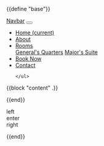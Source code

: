 {{define "base"}}

<nav class="navbar navbar-expand-lg navbar-dark bg-dark">
  <a class="navbar-brand" href="#">Navbar</a>
  <button class="navbar-toggler" type="button" data-toggle="collapse" data-target="#navbarNav" aria-controls="navbarNav" aria-expanded="false" aria-label="Toggle navigation">
    <span class="navbar-toggler-icon"></span>
  </button>
  <div class="collapse navbar-collapse" id="navbarNav">
    <ul class="navbar-nav">
      <li class="nav-item active">
        <a class="nav-link" href="/">Home <span class="sr-only">(current)</span></a>
      </li>
      <li class="nav-item">
        <a class="nav-link" href="/about">About</a>
      </li>
      <li class="nav-item dropdown">
        <a class="nav-link dropdown-toggle" href="#" id="navbarDropdownMenuLink" role="button" data-toggle="dropdown" aria-haspopup="true" aria-expanded="false">
          Rooms
        </a>
        <div class="dropdown-menu" aria-labelledby="navbarDropdownMenuLink">
          <a class="dropdown-item" href="/generals-guarters">General's Quarters</a>
          <a class="dropdown-item" href="/majors-suite">Major's Suite</a>
        </div>
      </li>
      <li class="nav-item">
        <a class="nav-link" href="reservation.html">Book Now</a>
      </li>
      <li class="nav-item">
        <a class="nav-link" href="contact.html">Contact</a>
      </li>
      
    </ul>
  </div>
</nav>

  
   {{block "content" .}}
      
  {{end}}



<footer class="my-footer">
   <div class="row">
      <div class="col">
          left
      </div>
      <div class="col">
          enter
      </div>
      <div class="col">
           right
      </div>
    </div>
</footer>


<script src="https://code.jquery.com/jquery-3.5.1.slim.min.js" 
        integrity="sha384-DfXdz2htPH0lsSSs5nCTpuj/zy4C+OGpamoFVy38MVBnE+IbbVYUew+OrCXaRkfj" 
        crossorigin="anonymous"></script>
<script src="https://cdn.jsdelivr.net/npm/bootstrap@4.6.0/dist/js/bootstrap.bundle.min.js" 
        integrity="sha384-Piv4xVNRyMGpqkS2by6br4gNJ7DXjqk09RmUpJ8jgGtD7zP9yug3goQfGII0yAns" 
        crossorigin="anonymous"></script>
<script src="https://cdn.jsdelivr.net/npm/vanillajs-datepicker@1.1.4/dist/js/datepicker-full.min.js"></script>
<script src="https://unpkg.com/notie"></script>
<script src="//cdn.jsdelivr.net/npm/sweetalert2@11"></script>


<script>
let attention=Prompt();
  (function() {
    'use strict';
    window.addEventListener('load', function() {
      // Fetch all the forms we want to apply custom Bootstrap validation styles to
      let forms = document.getElementsByClassName('needs-validation');
      // Loop over them and prevent submission
      let validation = Array.prototype.filter.call(forms, function(form) {
        form.addEventListener('submit', function(event) {
          if (form.checkValidity() === false) {
            event.preventDefault();
            event.stopPropagation();
          }
          form.classList.add('was-validated');
        }, false);
      });
    }, false);
  })();


  document.getElementById("colorButton").addEventistener("click",function(){
   let html=`
    <form Id="check-availability-form" action="" method="" novalidate class="needs-validation">
     <div class="form-row">
       <div class="col">
         <div class="form-row" id="reservation-dates-modal">

           <div  class="col">
             <input disable class="form-control" type="text" name="start" id="start" placeholder="Arrival"
           </div>
            <div  class="col">
              <input disable class="form-control" type="text" name="end" id="start" placeholder="Arrival"
            </div>

          </div>
        </div>
      </div>
    </form>
   `
   
  
   attention.success({msg:html, title:"Chose your dates"});
  })

  const elem = document.getElementById('reservation-date');
  const rangepicker = new DateRangePicker(elem, {
     format:"yyyy-mm-dd"
}); 
    

function notify(msg, msgType){
  notie.alert({
    type: msgType,
    text: msg,
  })
}

function notifyModal(title,text,icon,confirmationButtonText){
  Swal.fire({
    title: title,
    html: text,
    icon: icon,
    confirmButtonText: confirmationButtonText
  })
}

function Prompt(){
  let toast=function(c){
    const{
        msg="",
        icon="success",
        position="top-end",
    }=c;
    const Toast = Swal.mixin({
      toast: true,
      title:msg,
      position: positon,
      showConfirmButton: false,
      timer: 3000,
      timerProgressBar: true,
      didOpen: (toast) => {
        toast.addEventListener('mouseenter', Swal.stopTimer)
        toast.addEventListener('mouseleave', Swal.resumeTimer)
      }
    })
    
    Toast.fire({})
  }


  let success=function(c){
    const{
      msg="",
      title="",
      footer="",
    }=c;
    Swal.fire({
      icon: 'success',
      title: title,
      text: msg,
      footer: footer,
    })
  }

  let error=function(c){
    const{
      msg="",
      title="",
      footer="",
    }=c;
    Swal.fire({
      icon: 'error',
      title: title,
      text: msg,
      error:error,
    })
  }


  async function custom(c){
    const{
      msg="",
      title=""
    }=c

    const { value: formValues } = await Swal.fire({
      title: title,
      html:msg,
      backdrop:false,
      focusConfirm: false,
      showCancelButton:true,
      willOpen:()=>{
               const elem=document.getElementById('reservation-dates-modal');
               const rp=new DateRangePicker(elem,{
                 format:'yyyy-mm-dd',
                 showOnFocus:true,
               })
      },
      preConfirm: () => {
        return [
          document.getElementById('start').value,
          document.getElementById('end').value
        ]
      },

      didOpen:()=>{
      document.getElementById('start').removeAttribute('disable');
      document.getElementById('end').removeAttribute('disable');
    }
  })

    if (formValues) {
      Swal.fire(JSON.stringify(formValues))
    }
  }



  return{
    toast:toast,
    success:success,
    error:error,
    custom:custom,
  }
}



</script>

 </body>

 </html>

{{end}}
